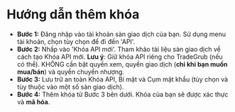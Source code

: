 # **Hướng dẫn thêm khóa**
- **Bước 1:** Đăng nhập vào tài khoản sàn giao dịch của bạn. Sử dụng menu tài khoản, chọn tùy chọn để đi đến 'API'.
- **Bước 2:** Nhấp vào 'Khóa API mới'. Tham khảo tài liệu sàn giao dịch về cách tạo Khóa API mới.
**Lưu ý**: Giữ khóa API riêng cho TradeGrub (nếu có thể). KHÔNG cần bật quyền xem, quyền giao dịch (**chỉ khi bạn muốn mua/bán**) và quyền chuyển nhượng.
- **Bước 3:** Lưu trữ an toàn Khóa API, Bí mật và Cụm mật khẩu (tùy chọn và tùy thuộc vào một số sàn giao dịch).
- **Bước 4:** Thêm khóa từ Bước 3 bên dưới. Khóa của bạn sẽ được xác thực và **mã hóa**.
